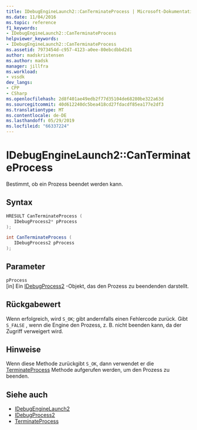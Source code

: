 ```yaml
---
title: IDebugEngineLaunch2::CanTerminateProcess | Microsoft-Dokumentation
ms.date: 11/04/2016
ms.topic: reference
f1_keywords:
- IDebugEngineLaunch2::CanTerminateProcess
helpviewer_keywords:
- IDebugEngineLaunch2::CanTerminateProcess
ms.assetid: 7973454d-c957-4123-a0ee-80ebcdbbd2d1
author: madskristensen
ms.author: madsk
manager: jillfra
ms.workload:
- vssdk
dev_langs:
- CPP
- CSharp
ms.openlocfilehash: 2d8f401ae49edb2f77d35104de68280be322a63d
ms.sourcegitcommit: 40d612240dc5bea418cd27fdacdf85ea177e2df3
ms.translationtype: MT
ms.contentlocale: de-DE
ms.lasthandoff: 05/29/2019
ms.locfileid: "66337224"
---
```

# <a name="idebugenginelaunch2canterminateprocess"></a>IDebugEngineLaunch2::CanTerminateProcess
Bestimmt, ob ein Prozess beendet werden kann.

## <a name="syntax"></a>Syntax

```cpp
HRESULT CanTerminateProcess ( 
   IDebugProcess2* pProcess
);
```

```csharp
int CanTerminateProcess ( 
   IDebugProcess2 pProcess
);
```

## <a name="parameters"></a>Parameter
`pProcess`\
[in] Ein [IDebugProcess2](../../../extensibility/debugger/reference/idebugprocess2.md) -Objekt, das den Prozess zu beendenden darstellt.

## <a name="return-value"></a>Rückgabewert
 Wenn erfolgreich, wird `S_OK`; gibt andernfalls einen Fehlercode zurück. Gibt `S_FALSE` , wenn die Engine den Prozess, z. B. nicht beenden kann, da der Zugriff verweigert wird.

## <a name="remarks"></a>Hinweise
 Wenn diese Methode zurückgibt `S_OK`, dann verwendet er die [TerminateProcess](../../../extensibility/debugger/reference/idebugenginelaunch2-terminateprocess.md) Methode aufgerufen werden, um den Prozess zu beenden.

## <a name="see-also"></a>Siehe auch
- [IDebugEngineLaunch2](../../../extensibility/debugger/reference/idebugenginelaunch2.md)
- [IDebugProcess2](../../../extensibility/debugger/reference/idebugprocess2.md)
- [TerminateProcess](../../../extensibility/debugger/reference/idebugenginelaunch2-terminateprocess.md)